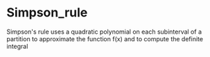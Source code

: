 # Simpson_rule
Simpson's rule uses a quadratic polynomial on each subinterval of a partition to approximate the function  f(x) and to compute the definite integral
